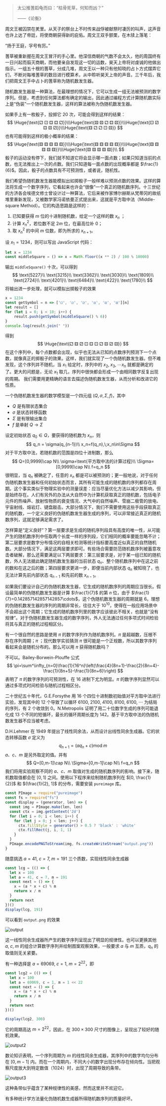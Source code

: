 

> 太公推蓍蹈龟而曰：“枯骨死草，何知而凶？”
>
> ——《论衡》

周文王被囚禁在羑里。从天子的祭台上不时传来战俘被献祭时凄厉的叫声，这声音也许上达了帝廷，将使商朝获得新的庇佑。周文王双手颤栗，在木牍上落笔：

“扬于王庭，孚号有厉。”

蓍草被重新握在周文王冒汗的手心里。他深信商朝的气数不会太久，他的周国终有一日兴起而翦灭商朝，而他要亲自发现这一切的运数，昊天上帝将对虔诚的他做出指示。一组五十根的蓍草，分成几堆，周文王以一种只有他知晓的占卜方式摆弄它们，不断对每堆蓍草的数目进行模算术，从中聆听昊天上帝的声音。三千年后，我们把周文王手中占卜的蓍草称为随机数发生器。

随机数发生器是一种算法，在最理想的情况下，它可以生成一组无法被预测的数字序列。但是，考虑到任何算法都有确定的输出，因此通过编程方式计算随机数实际上是“伪装”一个随机数发生器，这样的算法被称为伪随机数发生器。

如果手上有一枚骰子，投掷它 20 次，可能会得到这样的结果：
$$
\Huge{\text{⚁ ⚀ ⚃ ⚃ ⚁}}\\\Huge{\text{⚄ ⚄ ⚁ ⚃ ⚄}}\\\Huge{\text{⚀ ⚂ ⚃ ⚄ ⚂}}\\\Huge{\text{⚅ ⚁ ⚁ ⚀ ⚄}}
$$
也有可能得到这样的极小概率的结果：
$$
\Huge{\text{⚅ ⚅ ⚅ ⚅ ⚅}}\\\Huge{\text{⚅ ⚅ ⚅ ⚅ ⚅}}\\\Huge{\text{⚅ ⚅ ⚅ ⚅ ⚅}}\\\Huge{\text{⚅ ⚅ ⚅ ⚅ ⚅}}\\
$$
骰子的运动没有停下，我们就不知道它将会显示哪一面点数；如果只知道当前的点数，也无法推出上一次的点数。我们只知道每一面点数的出现概率都是 $\frac{1}{6}$。因此，骰子的点数具有不可预测性，或者说，随机性。

我们希望伪随机数发生器能模拟出如掷骰子一般样难以预测点数的效果。这样的算法将生成一个数字序列，它看起来也许会“很像”一个真正的随机数序列。十三世纪的方济各会埃德文修士曾设计过一种算法，它后来被作家博尔赫斯从梵蒂冈的故纸堆里重新发现，又被数学家冯诺依曼正式提出来，这就是平方取中法（Middle-square Method）。它的构造思路是这样的：

1. 已知要获得 $m$ 位的十进制随机数，给定一个这样的数 $x_n$ ；
2. 计算 $x_n^2$，若位数不足 $2m$ 位，在最高位补 $0$；
3. 取 $x^2_n$ 的中间 $m$ 位数，即为所求的 $x_{n+1}$。

设 $x_1=1234$，则可以写出 JavaScript 代码：
```js
let x = 1234
const middleSquare = () => x = Math.floor((x ** 2) / 100 % 10000)
```

输出 `middleSquare()` 十次，可以得到
$$
\text{5227}\\
\text{3215}\\
\text{3362}\\
\text{3030}\\
\text{1809}\\
\text{2724}\\
\text{4201}\\
\text{6484}\\
\text{422}\\
\text{1780}\\
$$
将输出进一步处理，就可以模拟出掷骰子的效果

```js
x = 1234
const getSymbol = n => ['⚀', '⚁', '⚂', '⚃', '⚄', '⚅'][n]
let result = []
for (let i = 0; i < 10; i++) {
    result.push(getSymbol(middleSquare() % 6))
}
console.log(result.join(" "))
```

得到
$$
\Huge{\text{⚁ ⚅ ⚂ ⚀ ⚃ ⚀ ⚁ ⚄ ⚂ ⚄}}
$$
在这个序列中，每个点数都会出现，似乎也无法从已知的点数序列预测下一个点数，就像真正的掷骰子的效果。这样，我们就实现了一个伪随机数发生器。但不难发现，这个序列并不随机，当 $x_1$ 给定时，序列中的 $x_2,\;x_3,\;\cdots x_n$ 就都是确定的了。更大的问题是，无论 $x_1$ 取几，序列中很快都会形成一个由相同数字反复出现的周期。 我们需要用更精确的语言去描述伪随机数发生器，从而分析和改进它的性质。

一个伪随机数发生器的数学模型是一个四元组 $(Q,\sigma,\Sigma,f)$，其中

- $Q$ 是有限状态集合
- $\sigma$ 是状态转移函数
- $\Sigma$ 是有限输出集合
- $f$ 是单射 $Q\rightarrow\Sigma$

设定初始状态 $q_0\in Q$，要获得的随机数为 $x_n$，则
$$
q_n = \sigma(q_{n-1})\\
x_n=f(q_n),\;x_n\in\Sigma
$$
对于平方取中法，若随机数的范围是四位十进制数，那么
$$
Q=[0,9999]\cap N\\
\sigma=\text{平方取中法的计算过程}\\
\Sigma=[0,9999]\cap N\\
f=q_n
$$
很明显，当 $q_n$ 被确定了，任意的 $x_n$ 都是可以被预测的；更一般地说，对于任何伪随机数发生器和任何初始状态而言，其所有可能生成的随机数的序列都存在周期。这个事实类似于物理实验中的测量误差：应当尽量优化方法以减少其影响，但是始终存在。人们有另外的办法从大自然中为计算机获取真正的随机数，包括电子元件的热噪声、放射性物质的衰变情况、大气中的自然噪声、雪崩二极管的放电、宇宙射线、熔岩灯、键盘敲击。大部分情况下，我们不需要使用这些手段获取真正的随机数，一个定义良好的伪随机数发生器生成的序列，可以非常接近真正的随机数序列，这就足够满足需求了。

怎样算是“定义良好”？第一层要求是生成的随机序列段具有高度的唯一性，从可能产生的随机数序列中任取两个长度一样的序列段，它们相同的概率要能忽略不计；第二层要求是数字分布情况的自相关检测等统计指标要高度近似真正的自然随机数。大部分情况下，满足这两层要求即可。有些场合需要防范随机数序列被蓄意攻击者破解，那么还需要满足以下两层要求：第三层要求是，对于某一组已知的随机数，外人无法据此确定随机数发生器的当前状态 $q_n$、整个随机数序列中在这之前的数和在这之后的数；第四层要求更进一步，即便当前内部状态 $q_n$ 被知晓了，也无法计算先前内部状态 $q_{n-1}$ 和先前的数 $x_{n-1}$。

如果我们要设计自己的伪随机数发生器，它生成的随机数序列的周期应当很长。假设最简单的伪随机数发生器是计算 $\frac{1}{7}$ 的第 $n$ 位，由于 $\frac{1}{7}=0.142857142857142857\cdots$，这个伪随机数发生器的周期就是 $6$。理想的伪随机数发生器的序列的周期非常长，往往大于 $10^{10}$，使得在一般应用场景中不会超出这个周期；它生成的随机数序列里的数字应该彼此不相关，也就是“没有规律”。对于伪随机数发生器生成的数字序列，外人无法通过任何多项式时间检验将其与真正的随机过程相区分。

有一个很自然的思路是使用 $\pi$ 的数字序列作为随机数序列。$\pi$ 是超越数，压根不存在序列周期；$\pi$ ；现代数学实验猜测 $\pi$ 很可能是一个正规数，所以其数字序列看起来会是随机分布的。那么可以用 $\pi$ 获得随机数吗？

不可以。Bailey-Borwein-Plouffe 公式
$$
\pi=\sum^\infty_{n=0}\frac{1}{16^n}\left(\frac{4}{8n+1}-\frac{2}{8n+4}-\frac{1}{8n+5}-\frac{1}{8n+6}\right)
$$
表明了 $\pi$ 的数字序列的可预测性，在 16 进制下尤为明显。$\pi$ 的数字序列显然可以通过多项式时间检验与随机过程相区分。

二十世纪五十年代，G.E.Forsythe 用 16 个四位十进制数初始值对平方取中法进行实验，发现其中的 12 个导致了以循环 $6100,\;2100,\;4100,\;8100,\;6100,\;\cdots$ 为结局的序列，有 2 个收敛到 0。N.Metropolis 证明了用二十位数字生成的序列可能退化成 13 个不同的短循环，最长的循环周期长度为 142。基于平方取中法的伪随机数发生器不应当被考虑。

D.H.Lehmer 在 1949 年提出了线性同余法，从而设计出线性同余生成器。它的状态转移函数 $\sigma$ 定义为
$$
q_{n+1}=(aq_n+c)\mathrm{mod\;} m
$$
$a$、$c$、$m$ 是另外取定的值。并有
$$
Q=[0,m-1]\cap N\\
\Sigma=[0,m-1]\cap N\\
f=q_n
$$
我们将用实验观察不同的 $a$、$c$、$m$ 取值对生成的随机数序列的影响。接下来，随机数取值都会在 $[0, 1]$ 之间。使用以下程序来绘制随机数序列在 $[0, \frac{1}{2}]$ 和 $(\frac{1}{2}, 1]$ 的分布，需要安装 `pureimage` 库。

 ```javascript
 const PImage = require("pureimage")
 const fs = require("fs")
 const display = (generator, len) => {
   const img = PImage.make(len, len)
   const ctx = img.getContext('2d')
   for (let i = 0; i < len; i++) {
     for (let j = 0; j < len; j++) {
       ctx.fillStyle = generator() > 0.5 ? 'black' : 'white'
       ctx.fillRect(j, i, 1, 1)
     }
   }
   PImage.encodePNGToStream(img, fs.createWriteStream("output.png"))
 }
 ```

随意挑选 $a=41,\;c=7,\;m=191$ 三个质数，实现线性同余生成器

```javascript
const lcg = (() => {
  let x = 100
  let a = 41, c = 7, m = 191
  const next = () => {
    x = (a * x + c) % m
    return x / m
  }
  return next
})()
display(lcg, 191)
```

可以看到 `output.png` 的效果

![output](output.png)

这一线性同余生成器所产生的数字序列呈现出了明显的规律性。也可以更换其他 $a,\;c,\;m$ 的组合计算数字序列并绘制图案观察效果，一般要求 $a$ 与 $m$ 互质，$q_n$ 的取值则无关紧要。

有一种选择是 $a=69069,\;c=1,\;m=2^{22}$，即

```javascript
const lcg2 = (() => {
  let x = 100
  let a = 69069, c = 1, m = 1 << 22
  const next = () => {
    x = (a * x + c) % m
    return x / m
  }
  return next
})()

display(lcg2, 300)
```

它的周期高达 $m=2^{22}$，因此，在 $300\times300$ 尺寸的图像上，呈现出了较好的随机效果。

![output2](output2.png)

数论知识表明，一个序列周期为 $m$ 的线性同余生成器，其序列中的数字均匀分布在 $[0,m-1]$ 内。而在一个周期内，不同大小的数字出现分布存在倾向性。当把观察尺度放大到特定数值（$1024$）时，出现了周期导致的条带。

![output3](output3.png)

这种条带似乎蕴含了某种规律性的美感，然而这里并不欢迎它。





有多种统计学方法量化伪随机数生成器所得随机数序列的质量好坏。